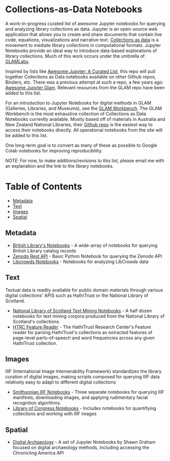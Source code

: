# Collections-as-Data Notebooks

A work-in-progress curated list of awesome Jupyter notebooks for querying and analyzing library collections as data. Jupyter is an open-source web application that allows you to create and share documents that contain live code, equations, visualizations and narrative text. [Collections as data](https://collectionsasdata.github.io/) is a movement to mediate library collections in computational formats. Jupyter Notebooks provide an ideal way to introduce data-based explorations of library collections. Much of this work occurs under the umbrella of [GLAMLabs](https://glamlabs.io/).

Inspired by lists like [Awesome Jupyter: A Curated List](https://github.com/markusschanta/awesome-jupyter), this repo will pull together Collections as Data notebooks available on other Github repos, Binders, etc. There was a previous attempt at such a repo, a few years ago: [Awesome Jupyter Glam](https://github.com/LibraryCarpentry/awesome-jupyter-glam). Relevant resources from the GLAM repo have been added to this list.

For an introduction to Jupyter Notebooks for digital methods in GLAM (Galleries, Libraries, and Museums), see the [GLAM Workbench](https://glam-workbench.github.io/getting-started/). The GLAM Workbench is the most exhaustive collection of Collections as Data Notebooks currently available. Mostly based off of materials in Australia and New Zealand National Libraries, their [Github repo](https://github.com/GLAM-Workbench) is the easiest way to access their notebooks directly. All operational notebooks from the site will be added to this list. 

One long-term goal is to convert as many of these as possible to Google Colab notebooks for improving reproducibility. 

*NOTE*: For now, to make additions/revisions to this list, please email me with an explanation and the link to the library notebooks. 

# Table of Contents

* [Metadata](##metadata)
* [Text](##text)
* [Images](##images)
* [Spatial](##spatial)

## Metadata

* [British Library's Notebooks](https://github.com/BL-Labs/Jupyter-notebooks-projects-using-BL-Sources) - A wide-array of notebooks for querying British Library catalog records 
* [Zenodo Rest API](https://github.com/LibraryCarpentry/awesome-jupyter-glam/blob/master/notebooks-guides/Zenodo_API_Notebook.ipynb) - Basic Python Notebook for querying the Zenodo API 
* [Libcrowds Notebooks](https://github.com/LibCrowds/notebooks/tree/master/notebooks) - Notebooks for analyzing LibCrowds data

## Text

Textual data is readily available for public domain materials through various digital collections' APIS such as HathiTrust or the National Library of Scotland. 

* [National Library of Scotland Text Mining Notebooks](https://data.nls.uk/tools/jupyter-notebooks/) - A half dozen notebooks for text mining corpora produced from the National Library of Scotland's collections. 
* [HTRC Feature Reader](https://github.com/htrc/htrc-feature-reader/tree/master/examples) - The HathiTrust Research Center's Feature reader for parsing HathiTrust's collections as extracted features of page-level parts-of-speech and word frequencies across any given HathiTrust collection.

## Images

IIIF (International Image Interoerability Framework) standardizes the library curation of digital images, making scripts composed for querying IIIF data relatively easy to adapt to different digital collections

* [Smithsonian IIIF Notebooks](https://github.com/hibernator11/notebook-iiif-images) - Three separate notebooks for querying IIIF manifests, downloading images, and applying rudimentary facial recognition algorithms. 
* [Library of Congress Notebooks](https://github.com/LibraryOfCongress/data-exploration) - Includes notebooks for quantifying collections and working with IIIF images

## Spatial

* [Digital Archaeology](https://electricarchaeology.ca/2018/08/21/jupyter-notebooks-for-digital-archaeology-and-history-too/) - A set of Jupyter Notebooks by Shawn Graham focused on digital archaeology methods, including accessing the Chronicling America API



